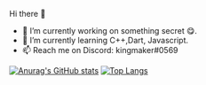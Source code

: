  Hi there 👋


- 🔭 I’m currently working on something secret :yum:.
- 🌱 I’m currently learning C++,Dart, Javascript.
- 📫 Reach me on Discord: kingmaker#0569


[![Anurag's GitHub stats](https://github-readme-stats.vercel.app/api?username=1zhangdey&show_icons=true&theme=dark)](https://github.com/1zhangdey/github-readme-stats)
[![Top Langs](https://github-readme-stats.1zhangdey.app/api/top-langs/?username=1zhangdey&show_icons=true&theme=dark)](https://github.com/1zhangdey/github-readme-stats)
